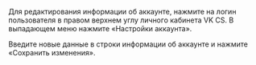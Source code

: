 Для редактирования информации об аккаунте, нажмите на логин пользователя в правом верхнем углу личного кабинета VK CS. В выпадающем меню нажмите «Настройки аккаунта».

Введите новые данные в строки информации об аккаунте и нажмите «Сохранить изменения».
